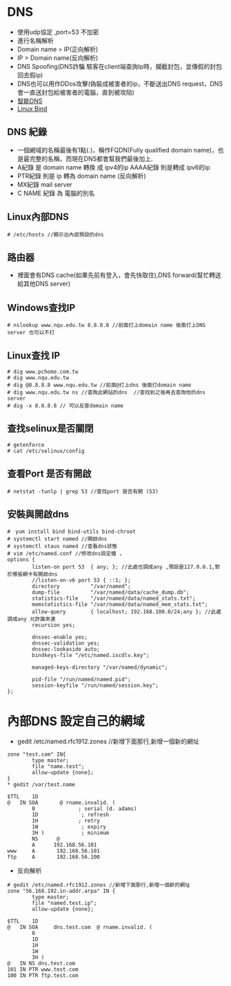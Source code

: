 # DNS
* 使用udp協定 ,port=53 不加密
* 進行名稱解析
* Domain name > IP(正向解析)
* IP > Domain name(反向解析)
* DNS Spoofing(DNS詐騙 駭客在client端查詢Ip時，攔截封包，並傳假的封包回去假ip)
* DNS也可以用作DDos攻擊(偽裝成被害者的ip，不斷送出DNS request，DNS會一直送封包給被害者的電腦，直到被攻陷)
* [智能DNS](https://www.imooc.com/learn/768)
* [Linux Bind](https://www.imooc.com/learn/723)
## DNS 紀錄
* 一個網域的名稱最後有1點(.)，稱作FQDN(Fully qualified domain name)，也是最完整的名稱，而現在DNS都會幫我們最後加上.
* A紀錄 是 domain name 轉換 成 ipv4的ip AAAA紀錄 則是轉成 ipv6的ip 
* PTR紀錄 則是 ip 轉為 domain name (反向解析)
* MX紀錄 mail server
* C NAME 紀錄 為 電腦的別名 
## Linux內部DNS
```
# /etc/hosts //顯示出內部預設的dns
```
## 路由器
* 裡面會有DNS cache(如果先前有登入，會先快取住),DNS forward(幫忙轉送給其他DNS server)
## Windows查找IP

```
# nslookup www.nqu.edu.tw 8.8.8.8 //前面打上domain name 後面打上DNS server 也可以不打
```
## Linux查找 IP

```
# dig www.pchome.com.tw
# dig www.nqu.edu.tw
# dig @8.8.8.8 www.nqu.edu.tw //前面@打上dns 後面打domain name 
# dig www.nqu.edu.tw ns //查詢此網站的dns  //查找到之後再去查詢他的dns server
# dig -x 8.8.8.8 // 可以反查domain name 
```
## 查找selinux是否關閉

```
# getenforce
# cat /etc/selinux/config
```
## 查看Port 是否有開啟

```
# netstat -tunlp | grep 53 //查找port 是否有開 (53)
```

## 安裝與開啟dns
```
#　yum install bind bind-utils bind-chroot
# systemctl start named //開啟dns
# systemctl staus named //查看dns狀態
# vim /etc/named.conf //修改dns設定檔 ，
options {
        listen-on port 53  { any; }; //此處也調成any ,預設是127.0.0.1,對於哪張網卡有開啟dns 
        //listen-on-v6 port 53 { ::1; }; 
        directory          "/var/named";
        dump-file          "/var/named/data/cache_dump.db";
        statistics-file    "/var/named/data/named_stats.txt";
        memstatistics-file "/var/named/data/named_mem_stats.txt";
        allow-query        { localhost; 192.168.100.0/24;any }; //此處調成any 允許誰來連
        recursion yes;

        dnssec-enable yes;
        dnssec-validation yes;
        dnssec-lookaside auto;
        bindkeys-file "/etc/named.iscdlv.key";

        managed-keys-directory "/var/named/dynamic";

        pid-file "/run/named/named.pid";
        session-keyfile "/run/named/session.key";
};

```
# 內部DNS 設定自己的網域
* gedit /etc/named.rfc1912.zones //新增下面那行,新增一個新的網址

```
zone "test.com" IN{
        type master;
        file "name.test";
        allow-update {none};
}
* gedit /var/test.name
```

```
$TTL    1D
@	IN SOA       @ rname.invalid. (
		0              ; serial (d. adams)
		1D              ; refresh
		1H             ; retry
		1W              ; expiry
		3H )            ; minimum
        NS      @
        A      192.168.56.101
www     A       192.168.56.101
ftp     A       192.168.56.100
```
* 反向解析

```
# gedit /etc/named.rfc1912.zones //新增下面那行,新增一個新的網址
zone "56.168.192.in-addr.arpa" IN {
        type master;
        file "named.test.ip";
        allow-update {none};
```

```
$TTL    1D
@	IN SOA     dns.test.com  @ rname.invalid. (
		0            
		1D           
		1H            
		1W             
		3H )
@	IN NS dns.test.com
101	IN PTR www.test.com
100	IN PTR ftp.test.com
```